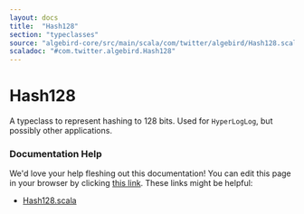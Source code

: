 ```yaml
---
layout: docs
title:  "Hash128"
section: "typeclasses"
source: "algebird-core/src/main/scala/com/twitter/algebird/Hash128.scala"
scaladoc: "#com.twitter.algebird.Hash128"
---
```


# Hash128

A typeclass to represent hashing to 128 bits. Used for `HyperLogLog`, but possibly other applications.

### Documentation Help

We'd love your help fleshing out this documentation! You can edit this page in your browser by clicking [this link](https://github.com/twitter/algebird/edit/develop/docs/src/main/tut/typeclasses/hash128.md). These links might be helpful:

- [Hash128.scala](https://github.com/twitter/algebird/blob/develop/algebird-core/src/main/scala/com/twitter/algebird/Hash128.scala)
